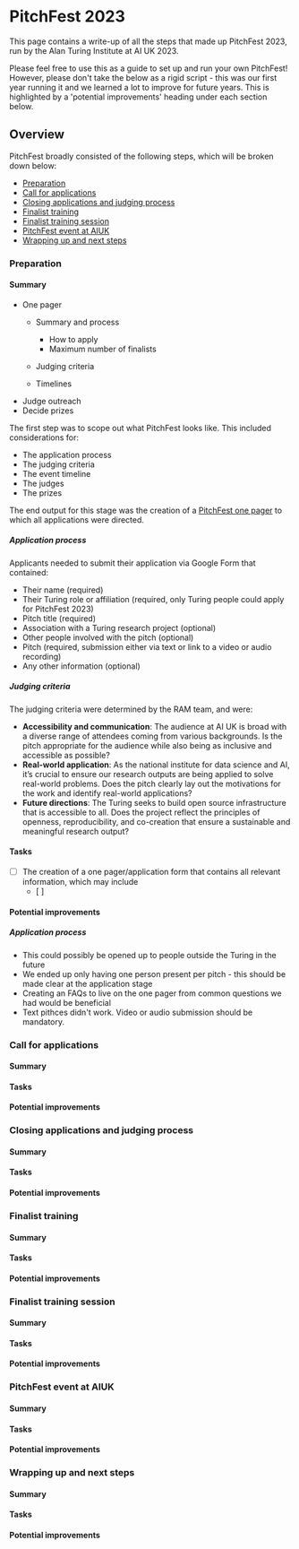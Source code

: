 # PitchFest 2023

This page contains a write-up of all the steps that made up PitchFest 2023, run by the Alan Turing Institute at AI UK 2023.

Please feel free to use this as a guide to set up and run your own PitchFest! 
However, please don't take the below as a rigid script - this was our first year running it and we learned a lot to improve for future years.
This is highlighted by a 'potential improvements' heading under each section below.

## Overview
PitchFest broadly consisted of the following steps, which will be broken down below:
- [Preparation](#preparation)
- [Call for applications](#call-for-applications)
- [Closing applications and judging process](#closing-applications-and-judging-process)
- [Finalist training](#finalist-training)
- [Finalist training session](#finalist-training-session)
- [PitchFest event at AIUK](#pitchfest-event-at-aiuk)
- [Wrapping up and next steps](#wrapping-up-and-next-steps)

### Preparation
#### Summary
- One pager
    - Summary and process
        - How to apply
        - Maximum number of finalists

    - Judging criteria
    - Timelines
- Judge outreach
- Decide prizes

The first step was to scope out what PitchFest looks like. 
This included considerations for:
- The application process
- The judging criteria
- The event timeline
- The judges
- The prizes

The end output for this stage was the creation of a [PitchFest one pager](https://www.turing.ac.uk/pitchfest-share-your-research-world) to which all applications were directed.

##### Application process
Applicants needed to submit their application via Google Form that contained:
- Their name (required)
- Their Turing role or affiliation (required, only Turing people could apply for PitchFest 2023)
- Pitch title (required)
- Association with a Turing research project (optional)
- Other people involved with the pitch (optional)
- Pitch (required, submission either via text or link to a video or audio recording)
- Any other information (optional)

##### Judging criteria
The judging criteria were determined by the RAM team, and were:
- **Accessibility and communication**: The audience at AI UK is broad with a diverse range of attendees coming from various backgrounds. Is the pitch appropriate for the audience while also being as inclusive and accessible as possible? 
- **Real-world application**: As the national institute for data science and AI, it’s crucial to ensure our research outputs are being applied to solve real-world problems. Does the pitch clearly lay out the motivations for the work and identify real-world applications? 
- **Future directions**: The Turing seeks to build open source infrastructure that is accessible to all. Does the project reflect the principles of openness, reproducibility, and co-creation that ensure a sustainable and meaningful research output? 





#### Tasks
- [ ] The creation of a one pager/application form that contains all relevant information, which may include
    - [ ] 

#### Potential improvements
##### Application process
- This could possibly be opened up to people outside the Turing in the future
- We ended up only having one person present per pitch - this should be made clear at the application stage
- Creating an FAQs to live on the one pager from common questions we had would be beneficial
- Text pithces didn't work. Video or audio submission should be mandatory.

### Call for applications
#### Summary

#### Tasks

#### Potential improvements

### Closing applications and judging process
#### Summary

#### Tasks

#### Potential improvements

### Finalist training
#### Summary

#### Tasks

#### Potential improvements

### Finalist training session
#### Summary

#### Tasks

#### Potential improvements

### PitchFest event at AIUK
#### Summary

#### Tasks

#### Potential improvements

### Wrapping up and next steps
#### Summary

#### Tasks

#### Potential improvements
